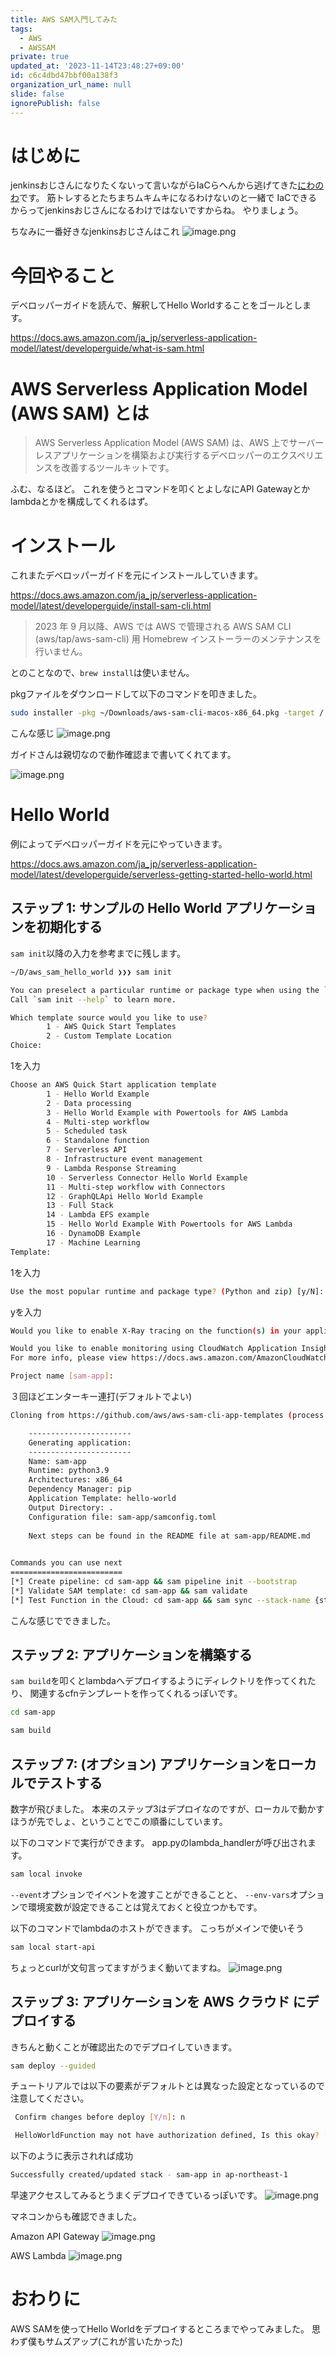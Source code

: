 ```yaml
---
title: AWS SAM入門してみた
tags:
  - AWS
  - AWSSAM
private: true
updated_at: '2023-11-14T23:48:27+09:00'
id: c6c4dbd47bbf00a138f3
organization_url_name: null
slide: false
ignorePublish: false
---
```

# はじめに
jenkinsおじさんになりたくないって言いながらIaCらへんから逃げてきた[にわのわ](https://twitter.com/niwa_nowa)です。
筋トレするとたちまちムキムキになるわけないのと一緒で
IaCできるからってjenkinsおじさんになるわけではないですからね。
やりましょう。

ちなみに一番好きなjenkinsおじさんはこれ
![image.png](https://qiita-image-store.s3.ap-northeast-1.amazonaws.com/0/590707/7d709425-2dec-8827-ddf5-743aba373f00.png)

# 今回やること
デベロッパーガイドを読んで、解釈してHello Worldすることをゴールとします。

https://docs.aws.amazon.com/ja_jp/serverless-application-model/latest/developerguide/what-is-sam.html

# AWS Serverless Application Model (AWS SAM) とは
> AWS Serverless Application Model (AWS SAM) は、AWS 上でサーバーレスアプリケーションを構築および実行するデベロッパーのエクスペリエンスを改善するツールキットです。

ふむ、なるほど。
これを使うとコマンドを叩くとよしなにAPI Gatewayとかlambdaとかを構成してくれるはず。

# インストール
これまたデベロッパーガイドを元にインストールしていきます。

https://docs.aws.amazon.com/ja_jp/serverless-application-model/latest/developerguide/install-sam-cli.html

> 2023 年 9 月以降、AWS では AWS で管理される AWS SAM CLI (aws/tap/aws-sam-cli) 用 Homebrew インストーラーのメンテナンスを行いません。

とのことなので、```brew install```は使いません。

pkgファイルをダウンロードして以下のコマンドを叩きました。
``` bash
sudo installer -pkg ~/Downloads/aws-sam-cli-macos-x86_64.pkg -target / 
```
こんな感じ
![image.png](https://qiita-image-store.s3.ap-northeast-1.amazonaws.com/0/590707/44a244fc-ca23-2e2c-685c-d7368f75e8bf.png)

ガイドさんは親切なので動作確認まで書いてくれてます。

![image.png](https://qiita-image-store.s3.ap-northeast-1.amazonaws.com/0/590707/e03e6c8e-4157-3f17-84d6-67d980812150.png)

# Hello World
例によってデベロッパーガイドを元にやっていきます。

https://docs.aws.amazon.com/ja_jp/serverless-application-model/latest/developerguide/serverless-getting-started-hello-world.html

## ステップ 1: サンプルの Hello World アプリケーションを初期化する

```sam init```以降の入力を参考までに残します。
``` bash
~/D/aws_sam_hello_world ❯❯❯ sam init

You can preselect a particular runtime or package type when using the `sam init` experience.
Call `sam init --help` to learn more.

Which template source would you like to use?
        1 - AWS Quick Start Templates
        2 - Custom Template Location
Choice: 
```

1を入力

``` bash
Choose an AWS Quick Start application template
        1 - Hello World Example
        2 - Data processing
        3 - Hello World Example with Powertools for AWS Lambda
        4 - Multi-step workflow
        5 - Scheduled task
        6 - Standalone function
        7 - Serverless API
        8 - Infrastructure event management
        9 - Lambda Response Streaming
        10 - Serverless Connector Hello World Example
        11 - Multi-step workflow with Connectors
        12 - GraphQLApi Hello World Example
        13 - Full Stack
        14 - Lambda EFS example
        15 - Hello World Example With Powertools for AWS Lambda
        16 - DynamoDB Example
        17 - Machine Learning
Template: 
```

1を入力

```bash
Use the most popular runtime and package type? (Python and zip) [y/N]: 
```

yを入力

```bash
Would you like to enable X-Ray tracing on the function(s) in your application?  [y/N]: 

Would you like to enable monitoring using CloudWatch Application Insights?
For more info, please view https://docs.aws.amazon.com/AmazonCloudWatch/latest/monitoring/cloudwatch-application-insights.html [y/N]: 

Project name [sam-app]:
```
３回ほどエンターキー連打(デフォルトでよい)

```bash
Cloning from https://github.com/aws/aws-sam-cli-app-templates (process may take a moment)                                                  

    -----------------------
    Generating application:
    -----------------------
    Name: sam-app
    Runtime: python3.9
    Architectures: x86_64
    Dependency Manager: pip
    Application Template: hello-world
    Output Directory: .
    Configuration file: sam-app/samconfig.toml
    
    Next steps can be found in the README file at sam-app/README.md
        

Commands you can use next
=========================
[*] Create pipeline: cd sam-app && sam pipeline init --bootstrap
[*] Validate SAM template: cd sam-app && sam validate
[*] Test Function in the Cloud: cd sam-app && sam sync --stack-name {stack-name} --watch
```

こんな感じでできました。

## ステップ 2: アプリケーションを構築する
```sam build```を叩くとlambdaへデプロイするようにディレクトリを作ってくれたり、
関連するcfnテンプレートを作ってくれるっぽいです。


```bash
cd sam-app
```

```bash
sam build
```

## ステップ 7: (オプション) アプリケーションをローカルでテストする

数字が飛びました。
本来のステップ3はデプロイなのですが、ローカルで動かすほうが先でしょ、ということでこの順番にしています。

以下のコマンドで実行ができます。
app.pyのlambda_handlerが呼び出されます。
```bash
sam local invoke
```

```--event```オプションでイベントを渡すことができることと、
```--env-vars```オプションで環境変数が設定できることは覚えておくと役立つかもです。

以下のコマンドでlambdaのホストができます。
こっちがメインで使いそう
```bash
sam local start-api
```
ちょっとcurlが文句言ってますがうまく動いてますね。
![image.png](https://qiita-image-store.s3.ap-northeast-1.amazonaws.com/0/590707/29c42fc3-302b-234a-23db-a37feb0d3ef2.png)

## ステップ 3: アプリケーションを AWS クラウド にデプロイする
きちんと動くことが確認出たのでデプロイしていきます。
```bash
sam deploy --guided
```
チュートリアルでは以下の要素がデフォルトとは異なった設定となっているので注意してください。
```bash
 Confirm changes before deploy [Y/n]: n
 ```

 ```bash
  HelloWorldFunction may not have authorization defined, Is this okay? [y/N]: y
 ```

以下のように表示されれば成功
```bash
Successfully created/updated stack - sam-app in ap-northeast-1
```

早速アクセスしてみるとうまくデプロイできているっぽいです。
![image.png](https://qiita-image-store.s3.ap-northeast-1.amazonaws.com/0/590707/10c7533a-46f7-0553-46d8-2eee54658fe0.png)

マネコンからも確認できました。

Amazon API Gateway
![image.png](https://qiita-image-store.s3.ap-northeast-1.amazonaws.com/0/590707/7ec7823c-2a59-edf7-8a97-2d72c678df17.png)

AWS Lambda
![image.png](https://qiita-image-store.s3.ap-northeast-1.amazonaws.com/0/590707/8b5491d2-7e74-bd55-a832-51f35661b079.png)

# おわりに
AWS SAMを使ってHello Worldをデプロイするところまでやってみました。
思わず僕もサムズアップ(これが言いたかった)
